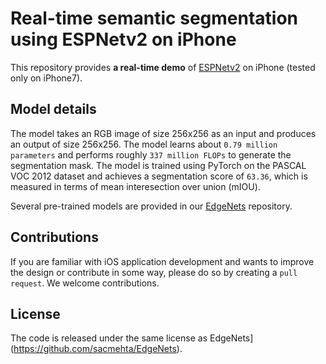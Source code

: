 # Real-time semantic segmentation using ESPNetv2 on iPhone

This repository provides **a real-time demo** of [ESPNetv2](https://arxiv.org/abs/1811.11431) on iPhone (tested only on iPhone7).

## Model details
The model takes an RGB image of size 256x256 as an input and produces an output of size 256x256. The model learns about `0.79 million parameters` and performs roughly `337 million FLOPs` to generate the segmentation mask. The model is trained using PyTorch on the PASCAL VOC 2012 dataset and achieves a segmentation score of `63.36`, which is measured in terms of mean interesection over union (mIOU). 

Several pre-trained models are provided in our [EdgeNets](https://github.com/sacmehta/EdgeNets) repository. 

## Contributions
If you are familiar with iOS application development and wants to improve the design or contribute in some way, please do so by creating a `pull request`. We welcome contributions.

## License
The code is released under the same license as EdgeNets](https://github.com/sacmehta/EdgeNets).

